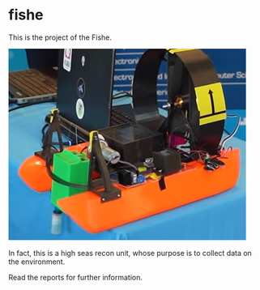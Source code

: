 # fishe

This is the project of the Fishe.

![Fishe](Reports/Reports_Nino_Mulac/images_and_videos_for_reports/fishe_photo_display.png)

In fact, this is a high seas recon unit, whose purpose is to collect data on the environment.

Read the reports for further information.


